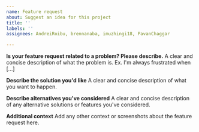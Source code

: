```yaml
---
name: Feature request
about: Suggest an idea for this project
title: ''
labels: ''
assignees: AndreiRoibu, brennanaba, imuzhingi18, PavanChaggar

---
```


**Is your feature request related to a problem? Please describe.**
A clear and concise description of what the problem is. Ex. I'm always frustrated when [...]

**Describe the solution you'd like**
A clear and concise description of what you want to happen.

**Describe alternatives you've considered**
A clear and concise description of any alternative solutions or features you've considered.

**Additional context**
Add any other context or screenshots about the feature request here.
